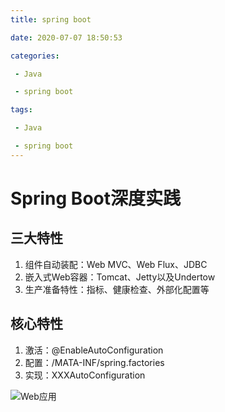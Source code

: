 ```yaml
---
title: spring boot

date: 2020-07-07 18:50:53

categories: 

 - Java

 - spring boot

tags: 

 - Java

 - spring boot
---
```


# Spring Boot深度实践

## 三大特性

1. 组件自动装配：Web MVC、Web Flux、JDBC
2. 嵌入式Web容器：Tomcat、Jetty以及Undertow
3. 生产准备特性：指标、健康检查、外部化配置等

<!--more-->

## 核心特性

1. 激活：@EnableAutoConfiguration
2. 配置：/MATA-INF/spring.factories
3. 实现：XXXAutoConfiguration

![Web应用](https://gitee.com/zelen/IMG/raw/master/PicGo/web应用.png)